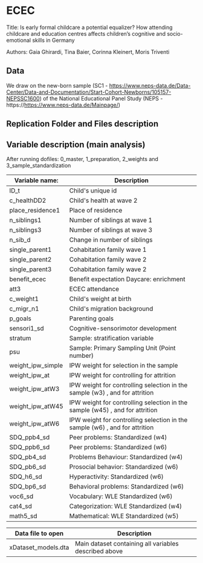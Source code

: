 # ECEC

Title: Is early formal childcare a potential equalizer?
How attending childcare and education centres affects children’s cognitive and socio-emotional skills in Germany

Authors: Gaia Ghirardi, Tina Baier, Corinna Kleinert, Moris Triventi

## Data 

We draw on the new-born sample (SC1 - https://www.neps-data.de/Data-Center/Data-and-Documentation/Start-Cohort-Newborns/105157-NEPSSC1600) of the National Educational Panel Study (NEPS - https://https://www.neps-data.de/Mainpage/)

## Replication Folder and Files description

## Variable description (main analysis)

After running dofiles: 0_master, 1_preparation, 2_weights and 3_sample_standardization

| Variable name:     |  Description                                                                      |  
|--------------------|-----------------------------------------------------------------------------------|            
| ID_t               | Child's unique id                                                                 | 
| c_healthDD2        | Child's health at wave 2                                                          |
| place_residence1   | Place of residence                                                                |
| n_siblings1        | Number of siblings at wave 1                                                      |
| n_siblings3        | Number of siblings at wave 3                                                      |
| n_sib_d            | Change in number of siblings                                                      |
| single_parent1     | Cohabitation family wave 1                                                        |
| single_parent2     | Cohabitation family wave 2                                                        |  
| single_parent3     | Cohabitation family wave 2                                                        |
| benefit_ecec       | Benefit expectation Daycare: enrichment                                           |
| att3               | ECEC attendance                                                                   |
| c_weight1          | Child's weight at birth                                                           |
| c_migr_n1          | Child's migration background                                                      |
| p_goals            | Parenting goals                                                                   |
| sensori1_sd        | Cognitive-sensorimotor development                                                |          
| stratum            | Sample: stratification variable                                                   |
| psu                | Sample: Primary Sampling Unit (Point number)                                      |
| weight_ipw_simple  | IPW weight for selection in the sample                                            |
| weight_ipw_at      | IPW weight for controlling for attrition                                          |
| weight_ipw_atW3    | IPW weight for controlling selection in the sample (w3) , and for attrition       |
| weight_ipw_atW45   | IPW weight for controlling selection in the sample (w45) , and for attrition      |
| weight_ipw_atW6    | IPW weight for controlling selection in the sample (w6) , and for attrition       |
| SDQ_ppb4_sd        | Peer problems: Standardized (w4)                                                  |
| SDQ_ppb6_sd        | Peer problems: Standardized (w6)                                                  |
| SDQ_pb4_sd         | Problems Behaviour: Standardized (w4)                                             |    
| SDQ_pb6_sd         |  Prosocial behavior: Standardized (w6)                                            | 
| SDQ_h6_sd          | Hyperactivity: Standardized (w6)                                                  |
| SDQ_bp6_sd         | Behavioral problems: Standardized (w6)                                            |
| voc6_sd            |  Vocabulary: WLE Standardized (w6)                                                |
| cat4_sd            |  Categorization: WLE Standardized (w4)                                            |
| math5_sd           |  Mathematical: WLE Standardized (w5)                                              |

| Data file to open   | Description                                                       |  
|---------------------|-------------------------------------------------------------------|
| xDataset_models.dta | Main dataset containing all variables described above             |


